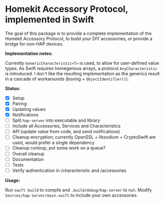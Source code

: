 Homekit Accessory Protocol, implemented in Swift
================================================

The goal of this package is to provide a complete implementation of the Homekit Accessory Protocol, to build your DIY accessories, or provide a bridge for non-HAP devices.

**Implementation notes:**

Currently ``GenericCharacteristic<T>`` is used, to allow for user-defined value types. As Swift requires homegenous arrays, a protocol ``AnyCharacteristic`` is introduced. I don't like the resulting implementation as the generics result in a cascade of workarounds (boxing + ``ObjectIdentifier()``).

**Status:**

* [x] Setup
* [x] Pairing
* [x] Updating values
* [x] Notifications
* [ ] Split ``hap-server`` into executable and library
* [ ] Include all Accessories, Services and Characteristics
* [ ] API (update value from code, and send notifications)
* [ ] Cleanup encryption; currently OpenSSL + libsodium + CryptoSwift are used, would prefer a single dependency
* [ ] Cleanup runloop, put some work on a queue?
* [ ] Overall cleanup
* [ ] Documentation
* [ ] Tests
* [ ] Verify authentication in /characteristic and /accessories

**Usage:**

Run ``swift build`` to compile and ``.build/debug/hap-server`` to run. Modify ``Sources/hap-server/main.swift`` to include your own accessories.
